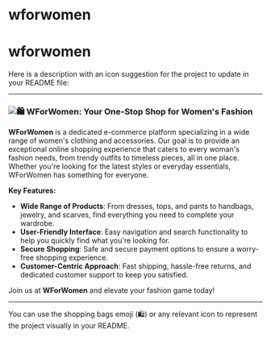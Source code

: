 # wforwomen

# wforwomen

Here is a description with an icon suggestion for the project to update in your README file:

---

### ![🛍️](https://emojipedia-us.s3.amazonaws.com/source/skype/289/shopping-bags_1f6cd.png) **WForWomen: Your One-Stop Shop for Women's Fashion**

**WForWomen** is a dedicated e-commerce platform specializing in a wide range of women's clothing and accessories. Our goal is to provide an exceptional online shopping experience that caters to every woman's fashion needs, from trendy outfits to timeless pieces, all in one place. Whether you're looking for the latest styles or everyday essentials, WForWomen has something for everyone.

**Key Features:**
- **Wide Range of Products**: From dresses, tops, and pants to handbags, jewelry, and scarves, find everything you need to complete your wardrobe.
- **User-Friendly Interface**: Easy navigation and search functionality to help you quickly find what you're looking for.
- **Secure Shopping**: Safe and secure payment options to ensure a worry-free shopping experience.
- **Customer-Centric Approach**: Fast shipping, hassle-free returns, and dedicated customer support to keep you satisfied.

Join us at **WForWomen** and elevate your fashion game today!

---

You can use the shopping bags emoji (🛍️) or any relevant icon to represent the project visually in your README.